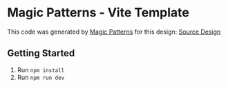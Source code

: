 # Magic Patterns - Vite Template

This code was generated by [Magic Patterns](https://magicpatterns.com) for this design: [Source Design](https://www.magicpatterns.com/c/atnrj7e6vylrtykdtrnjg6)

## Getting Started

1. Run `npm install`
2. Run `npm run dev`
